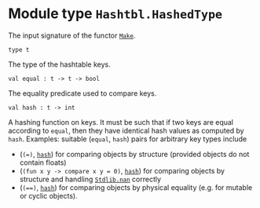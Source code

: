 # Module type `Hashtbl.HashedType`
The input signature of the functor [`Make`](./Stdlib-MoreLabels-Hashtbl-Make.md).
```
type t
```
The type of the hashtable keys.
```
val equal : t -> t -> bool
```
The equality predicate used to compare keys.
```
val hash : t -> int
```
A hashing function on keys. It must be such that if two keys are equal according to `equal`, then they have identical hash values as computed by `hash`. Examples: suitable (`equal`, `hash`) pairs for arbitrary key types include
- (`(=)`, [`hash`](./#val-hash)) for comparing objects by structure (provided objects do not contain floats)
- (`(fun x y -> compare x y = 0)`, [`hash`](./#val-hash)) for comparing objects by structure and handling [`Stdlib.nan`](./Stdlib.md#val-nan) correctly
- (`(==)`, [`hash`](./#val-hash)) for comparing objects by physical equality (e.g. for mutable or cyclic objects).